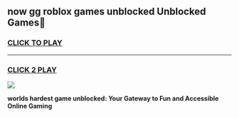 
## now gg roblox games unblocked Unblocked Games👋
<h3>
<a href="https://premium.freeplayer.one?title=now_gg_roblox_games_unblocked&ref=16F">CLICK TO PLAY</a></h3>
<hr>

<h3>
<a href="https://premium.freeplayer.one?title=now_gg_roblox_games_unblocked&ref=16F">CLICK 2 PLAY</a>
  
</h3>

<a href="https://premium.freeplayer.one?title=now_gg_roblox_games_unblocked&ref=16F/"><img src="https://clearcache.store/games.png"></a>


**worlds hardest game unblocked: Your Gateway to Fun and Accessible Online Gaming**
